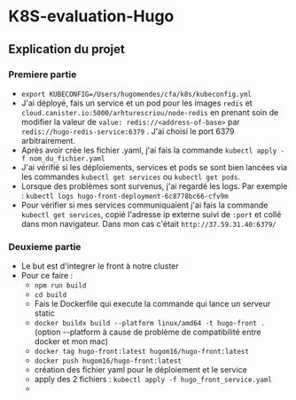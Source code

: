 # K8S-evaluation-Hugo
## Explication du projet

### Premiere partie 

- ``` export KUBECONFIG=/Users/hugomendes/cfa/k8s/kubeconfig.yml ```
- J'ai déployé, fais un service et un pod pour les images `redis` et ``` cloud.canister.io:5000/arhturescriou/node-redis ```
en prenant soin de modifier la valeur de `value: redis://<address-of-base>` par `redis://hugo-redis-service:6379` .
J'ai choisi le port 6379 arbitrairement.
- Après avoir crée les fichier .yaml, j'ai fais la commande `kubectl apply -f nom_du_fichier.yaml`
- J'ai vérifié si les déploiements, services et pods se sont bien lancées via les commandes `kubectl get services` ou `kubectl get pods`.
- Lorsque des problèmes sont survenus, j'ai regardé les logs. Par exemple : `kubectl logs hugo-front-deployment-6c8778bc66-cfv9m`
- Pour vérifier si mes services communiquaient j'ai fais la commande `kubectl get services`, copié l'adresse ip externe suivi de `:port` et collé dans mon navigateur. Dans mon cas c'était `http://37.59.31.40:6379/`

### Deuxieme partie

- Le but est d'integrer le front à notre cluster
- Pour ce faire : 
    - `npm run build`
    - `cd build`
    - Fais le Dockerfile qui execute la commande qui lance un serveur static
    - `docker buildx build --platform linux/amd64 -t hugo-front .` (option --platform à cause de problème de compatibilité entre docker et mon mac)
    - `docker tag hugo-front:latest hugom16/hugo-front:latest`
    - `docker push hugom16/hugo-front:latest`
    - création des fichier yaml pour le déploiement et le service
    - apply des 2 fichiers : `kubectl apply -f hugo_front_service.yaml `
    - 
